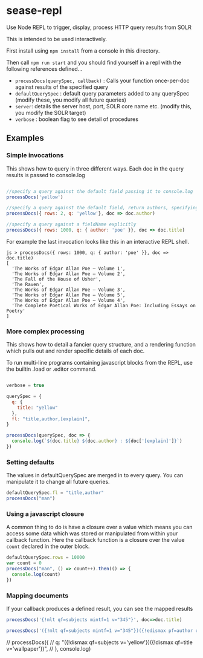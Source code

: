 # sease-repl

Use Node REPL to trigger, display, process HTTP query results from SOLR

This is intended to be used interactively. 

First install using `npm install` from a console in this directory.

Then call `npm run start` and you should find yourself in a repl with the following
references defined...

* `processDocs(querySpec, callback)` : Calls your function once-per-doc against results of the specified query
* `defaultQuerySpec` : default query parameters added to any querySpec (modify these, you modify all future queries)
* `server`: details the server host, port, SOLR core name etc. (modify this, you modify the SOLR target)
* `verbose` : boolean flag to see detail of procedures

## Examples

### Simple invocations

This shows how to query in three different ways. Each doc in the query results is passed to console.log

```js

//specify a query against the default field passing it to console.log
processDocs('yellow')

//specify a query against the default field, return authors, specifying q explicitly, (alongside other parameters in querySpec) 
processDocs({ rows: 2, q: 'yellow'}, doc => doc.author)

//specify a query against a fieldName explicitly
processDocs({ rows: 1000, q: { author: 'poe' }}, doc => doc.title)

```

For example the last invocation looks like this in an interactive REPL shell.

```
js > processDocs({ rows: 1000, q: { author: 'poe' }}, doc => doc.title)
[
  'The Works of Edgar Allan Poe — Volume 1',
  'The Works of Edgar Allan Poe — Volume 2',
  'The Fall of the House of Usher',
  'The Raven',
  'The Works of Edgar Allan Poe — Volume 3',
  'The Works of Edgar Allan Poe — Volume 5',
  'The Works of Edgar Allan Poe — Volume 4',
  'The Complete Poetical Works of Edgar Allan Poe: Including Essays on Poetry'
]
```

### More complex processing

This shows how to detail a fancier query structure, and a rendering function which pulls out and render specific details of each doc.

To run multi-line programs containing javascript blocks from the REPL, use the builtin .load or .editor command.

```js

verbose = true

querySpec = {
  q: {
    title: "yellow"
  },
  fl: "title,author,[explain]",
}

processDocs(querySpec, doc => {
  console.log(`${doc.title} ${doc.author} : ${doc['[explain]']}`)
})

```

### Setting defaults 

The values in defaultQuerySpec are merged in to every query. You can manipulate it
to change all future queries.

```js
defaultQuerySpec.fl = "title,author"
processDocs("man")
```


### Using a javascript closure

A common thing to do is have a closure over a value which means you can 
access some data which was stored or manipulated from within your callback
function. Here the callback function is a closure over the value `count` 
declared in the outer block.

```js
defaultQuerySpec.rows = 10000
var count = 0
processDocs("man", () => count++).then(() => {
  console.log(count)
})
```

### Mapping documents 

If your callback produces a defined result, you can see the mapped results

```js
processDocs('{!mlt qf=subjects mintf=1 v="345"}', doc=>doc.title)

processDocs('({!mlt qf=subjects mintf=1 v="345"})({!edismax pf=author qf=author v="edgar allen poe"})', doc=>doc.author)

```

// processDocs({
//   q: "({!dismax qf=subjects v='yellow'})({!dismax qf=title v='wallpaper'})",
// }, console.log)
